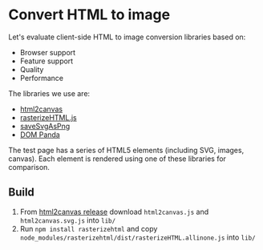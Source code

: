 Convert HTML to image
=====================

Let's evaluate client-side HTML to image conversion libraries based on:

- Browser support
- Feature support
- Quality
- Performance

The libraries we use are:

- [html2canvas](http://html2canvas.hertzen.com/)
- [rasterizeHTML.js](http://cburgmer.github.io/rasterizeHTML.js/)
- [saveSvgAsPng](https://github.com/exupero/saveSvgAsPng)
- [DOM Panda](https://github.com/jankuca/dom-panda)

The test page has a series of HTML5 elements (including SVG, images, canvas).
Each element is rendered using one of these libraries for comparison.


Build
-----

1. From [html2canvas release](https://github.com/niklasvh/html2canvas/releases)
   download `html2canvas.js` and `html2canvas.svg.js` into `lib/`
2. Run `npm install rasterizehtml` and copy
   `node_modules/rasterizehtml/dist/rasterizeHTML.allinone.js` into `lib/`
